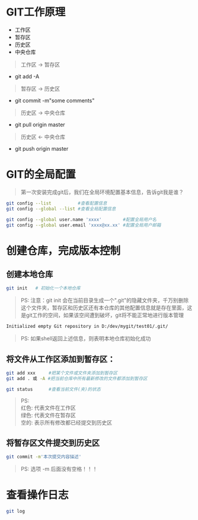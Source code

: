 # GIT工作原理
* 工作区
* 暂存区
* 历史区
* 中央仓库
> 工作区 -> 暂存区
* git add -A
> 暂存区 -> 历史区
* git commit -m"some comments"
> 历史区 -> 中央仓库
* git pull origin master
> 历史区 <- 中央仓库
* git push origin master

# GIT的全局配置
> 第一次安装完成git后，我们在全局环境配置基本信息，告诉git我是谁？
```bash
git config --list          #查看配置信息
git config --global --list #查看全局配置信息

git config --global user.name 'xxxx'        #配置全局用户名
git config --global user.email 'xxxx@xx.xx' #配置全局用户邮箱
```
# 创建仓库，完成版本控制
## 创建本地仓库
```bash
git init   # 初始化一个本地仓库
```
> PS: 注意：git init 会在当前目录生成一个".git"的隐藏文件夹，千万别删除这个文件夹，暂存区和历史区还有本仓库的其他配置信息就是存在里面，这是git工作的空间，如果该空间遭到破坏，git将不能正常地进行版本管理

```bash
Initialized empty Git repository in D:/dev/mygit/test01/.git/
```
> PS: 如果shell返回上述信息，则表明本地仓库初始化成功

## 将文件从工作区添加到暂存区：
```bash
git add xxx     #把某个文件或文件夹添加到暂存区
git add . 或 -A #把当前仓库中所有最新修改的文件都添加到暂存区
```
```bash
git status      #查看当前文件(夹)的状态
```
> PS:<br/>
> 红色: 代表文件在工作区<br/>
> 绿色: 代表文件在暂存区<br/>
> 空的: 表示所有修改都已经提交到历史区

## 将暂存区文件提交到历史区
```bash
git commit -m'本次提交内容描述'
```
> PS: 选项 -m 后面没有空格！！！

# 查看操作日志
```bash
git log
```